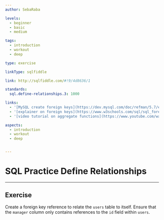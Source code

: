 ```yaml
---
author: SebaRaba

levels:
  - beginner
  - basic
  - medium

tags:
  - introduction
  - workout
  - deep

type: exercise

linkType: sqlfiddle

link: http://sqlfiddle.com/#!9/4d8636/1

standards:
  sql.define-relationships.3: 1000

links:
  - '[MySQL create foreign keys](https://dev.mysql.com/doc/refman/5.7/en/create-table-foreign-keys.html){documentation}'
  - '[explainer on foreign keys](https://www.w3schools.com/sql/sql_foreignkey.asp){website}'
  - '[video tutorial on aggregate functions](https://www.youtube.com/watch?v=GU_zYgXXOzE){video}'

aspects:
  - introduction
  - workout
  - deep


---
```

# SQL Practice Define Relationships

---        
## Exercise

Create a foreign key reference to relate the `users` table to itself. Ensure that the `manager` column only contains references to the `id` field within `users`.
 
 
